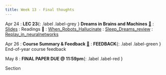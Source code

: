 ```yaml
---
title: Week 13 - Final thoughts
---
```


Apr 24
: **LEC 23**{: .label .label-grey } **Dreams in Brains and Machines** [🎥](https://harvard.hosted.panopto.com/Panopto/Pages/Viewer.aspx?id=8f935638-006b-4dd8-ada8-afa1010619e9)
  : [Slides](https://canvas.harvard.edu/files/17382587/download?download_frd=1)
: Readings 📖
: [When_Robots_Hallucinate](https://canvas.harvard.edu/files/17378948/download?download_frd=1)
: [Sleep_Dreams_review](https://canvas.harvard.edu/files/17378949/download?download_frd=1)
: [Replay_in_neuralnetworks](https://www.deepmind.com/blog/replay-in-biological-and-artificial-neural-networks)

Apr 26
: **Course Summary & Feedback** [🎥](https://harvard.hosted.panopto.com/Panopto/Pages/Viewer.aspx?id=2cd7e13c-e9f9-4cfb-8c02-afa101061a0d)
: **FEEDBACK**{: .label .label-green } End-of-year course feedback

May 8
: **FINAL PAPER DUE @ 11:59pm**{: .label .label-red }

Section


